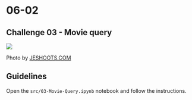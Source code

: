 # 06-02

## Challenge 03 - Movie query

![](https://images.unsplash.com/photo-1521967906867-14ec9d64bee8?ixlib=rb-1.2.1&ixid=eyJhcHBfaWQiOjEyMDd9&auto=format&fit=crop&w=1050&q=80)

Photo by [JESHOOTS.COM](https://unsplash.com/photos/PpYOQgsZDM4)

## Guidelines
Open the `src/03-Movie-Query.ipynb` notebook and follow the instructions.

